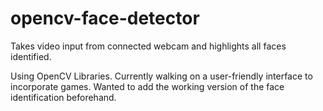 # opencv-face-detector
Takes video input from connected webcam and highlights all faces identified.

Using OpenCV Libraries. 
Currently walking on a user-friendly interface to incorporate games.
Wanted to add the working version of the face identification beforehand.
